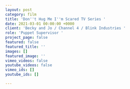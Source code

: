 ```yaml
---
layout: post
category: film
title: 'Don''t Hug Me I''m Scared TV Series '
date: 2021-03-01 00:00:00 +0000
client: 'Becky and Jo / Channel 4 / Blink Industries '
role: 'Puppet Supervisor '
project_page: false
featured: false
featured_title: ''
images: []
featured_image: ''
vimeo_videos: false
youtube_videos: false
vimeo_ids: []
youtube_ids: []

---
```

